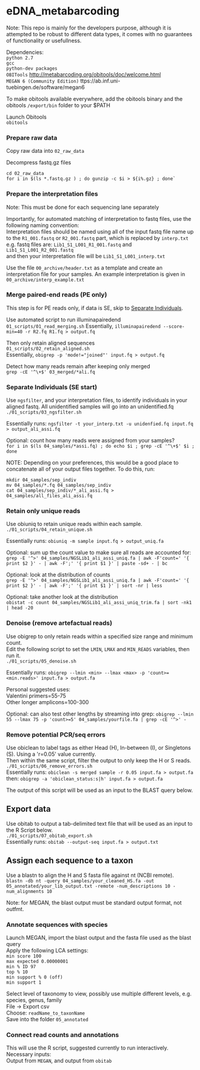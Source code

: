 # eDNA_metabarcoding
Note: This repo is mainly for the developers purpose, although it is attempted to be robust to different data types, it comes with no guarantees of functionality or usefullness.    


Dependencies:    
`python 2.7`    
`gcc`     
`python-dev packages`        
`OBITools` http://metabarcoding.org/obitools/doc/welcome.html       
`MEGAN 6 (Community Edition)` ttps://ab.inf.uni-tuebingen.de/software/megan6     


To make obitools available everywhere, add the obitools binary and the obitools `/export/bin` folder to your $PATH      


Launch Obitools    
`obitools`    

### Prepare raw data
Copy raw data into `02_raw_data`    

Decompress fastq.gz files
```
cd 02_raw_data     
for i in $(ls *.fastq.gz ) ; do gunzip -c $i > ${i%.gz} ; done`
```

### Prepare the interpretation files
Note: This must be done for each sequencing lane separately       

Importantly, for automated matching of interpretation to fastq files, use the following naming convention:      
Interpretation files should be named using all of the input fastq file name up to the `R1_001.fastq` or `R2_001.fastq` part, which is replaced by `interp.txt`    
e.g. fastq files are: `Lib1_S1_L001_R1_001.fastq` and `Lib1_S1_L001_R2_001.fastq`     
and then your interpretation file will be `Lib1_S1_L001_interp.txt`

Use the file `00_archive/header.txt` as a template and create an interpretation file for your samples. An example interpretation is given in `00_archive/interp_example.txt`       
### Merge paired-end reads (PE only)   
This step is for PE reads only, if data is SE, skip to [Separate Individuals](#separate-individuals-se-start).    

Use automated script to run illuminapairedend      
`01_scripts/01_read_merging.sh` 
Essentially, `illuminapairedend --score-min=40 -r R2.fq R1.fq > output.fq`

Then only retain aligned sequences    
`01_scripts/02_retain_aligned.sh`     
Essentially, `obigrep -p 'mode!="joined"' input.fq > output.fq`   

Detect how many reads remain after keeping only merged    
`grep -cE '^\+$' 03_merged/*ali.fq`

### Separate Individuals (SE start)   
Use `ngsfilter`, and your interpretation files, to identify individuals in your aligned fastq. All unidentified samples will go into an unidentified.fq   
`./01_scripts/03_ngsfilter.sh`    

Essentially runs:  `ngsfilter -t your_interp.txt -u unidenfied.fq input.fq > output_ali_assi.fq`    

Optional: count how many reads were assigned from your samples?   
`for i in $(ls 04_samples/*assi.fq) ; do echo $i ; grep -cE '^\+$' $i ;  done`   


NOTE: Depending on your preferences, this would be a good place to concatenate all of your output files together. To do this, run:    
```
mkdir 04_samples/sep_indiv
mv 04_samples/*.fq 04_samples/sep_indiv
cat 04_samples/sep_indiv/*_ali_assi.fq > 04_samples/all_files_ali_assi.fq
```

### Retain only unique reads
Use obiuniq to retain unique reads within each sample.   
`./01_scripts/04_retain_unique.sh`   

Essentially runs: `obiuniq -m sample input.fq > output_uniq.fa`    

Optional: sum up the count value to make sure all reads are accounted for:    
`grep -E '^>' 04_samples/NGSLib1_ali_assi_uniq.fa | awk -F'count=' '{ print $2 }' - | awk -F';' '{ print $1 }' | paste -sd+ - | bc`

Optional: look at the distribution of counts   
`grep -E '^>' 04_samples/NGSLib1_ali_assi_uniq.fa | awk -F'count=' '{ print $2 }' - | awk -F';' '{ print $1 }' | sort -nr | less`

Optional: take another look at the distribution    
`obistat -c count 04_samples/NGSLib1_ali_assi_uniq_trim.fa | sort -nk1 | head -20`

### Denoise (remove artefactual reads)    
Use obigrep to only retain reads within a specified size range and minimum count.    
Edit the following script to set the `LMIN`, `LMAX` and `MIN_READS` variables, then run it.  
`./01_scripts/05_denoise.sh`    

Essentially runs: `obigrep --lmin <min> --lmax <max> -p 'count>= <min.reads>' input.fa > output.fa`   

Personal suggested uses:   
Valentini primers=55-75    
Other longer amplicons=100-300      

Optional: can also test other lengths by streaming into grep: 
`obigrep --lmin 55 --lmax 75 -p 'count>=5' 04_samples/yourfile.fa | grep -cE '^>' - `

### Remove potential PCR/seq errors    
Use obiclean to label tags as either Head (H), In-between (I), or Singletons (S). Using a 'r=0.05' value currently.    
Then within the same script, filter the output to only keep the H or S reads.   
`./01_scripts/06_remove_errors.sh`   
Essentially runs: `obiclean -s merged sample -r 0.05 input.fa > output.fa`    
then: `obigrep -a 'obiclean_status:s|h' input.fa > output.fa`    

The output of this script will be used as an input to the BLAST query below.   

## Export data     
Use obitab to output a tab-delimited text file that will be used as an input to the R Script below.   
`./01_scripts/07_obitab_export.sh`    
Essentially runs: `obitab --output-seq input.fa > output.txt`   


## Assign each sequence to a taxon
Use a blastn to align the H and S fasta file against nt (NCBI remote).   
`blastn -db nt -query 04_samples/your_cleaned_HS.fa -out 05_annotated/your_lib_output.txt -remote -num_descriptions 10 -num_alignments 10`    

Note: for MEGAN, the blast output must be standard output format, not outfmt.  

### Annotate sequences with species   
Launch MEGAN, import the blast output and the fasta file used as the blast query  
Apply the following LCA settings:   
`min score 100`    
`max expected 0.00000001`   
`min % ID 97`   
`top % 10`   
`min support % 0 (off)`   
`min support 1`   

Select level of taxonomy to view, possibly use multiple different levels, e.g. species, genus, family       
File -> Export csv      
Choose: `readName_to_taxonName`    
Save into the folder  `05_annotated`  

### Connect read counts and annotations    
This will use the R script, suggested currently to run interactively.   
Necessary inputs:   
Output from `MEGAN`, and output from `obitab`   



